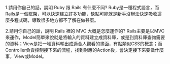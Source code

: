 1.請用你自己的話，說明 Ruby 跟 Rails 有什麼不同?
  Ruby是一種程式語言，而Rails是一個框架，可以快速建立許多功能，缺點可能就是新手沒辦法快速吸收這麼多程式碼，導致很多地方都不了解在做甚麼。
  
2.請用你自己的話，說明 Rails 裡的 MVC 大概是怎麼運作的?
  Rails主要是以MVC來運作，Model簡單來說就是將輸入的資料建立成資料庫，或是到資料庫查詢需要的資料；View是把一堆資料輸出成適合人觀看的畫面，有點類似CSS的概念；而Controller負責控制接下來的流程，找到對應的Action後，會決定接下來要做什麼事，View或Model。
